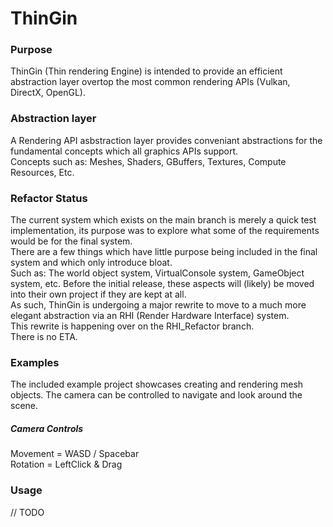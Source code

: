 # ThinGin
### Purpose
ThinGin (Thin rendering Engine) is intended to provide an efficient abstraction layer overtop the most common rendering APIs (Vulkan, DirectX, OpenGL).

### Abstraction layer
A Rendering API asbstraction layer provides conveniant abstractions for the fundamental concepts which all graphics APIs support.   
Concepts such as: Meshes, Shaders, GBuffers, Textures, Compute Resources, Etc.   

### Refactor Status
The current system which exists on the main branch is merely a quick test implementation, its purpose was to explore what some of the requirements would be for the final system.   
There are a few things which have little purpose being included in the final system and which only introduce bloat.   
Such as: The world object system, VirtualConsole system, GameObject system, etc. Before the initial release, these aspects will (likely) be moved into their own project if they are kept at all.   
As such, ThinGin is undergoing a major rewrite to move to a much more elegant abstraction via an RHI (Render Hardware Interface) system.   
This rewrite is happening over on the RHI_Refactor branch.   
There is no ETA.

### Examples
The included example project showcases creating and rendering mesh objects.
The camera can be controlled to navigate and look around the scene.

##### Camera Controls
Movement = WASD / Spacebar   
Rotation = LeftClick & Drag   


### Usage
// TODO
